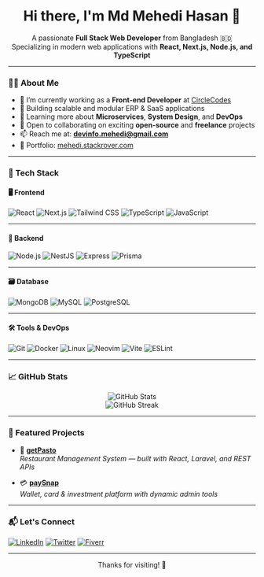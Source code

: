 <h1 align="center">Hi there, I'm Md Mehedi Hasan 👋</h1>

<p align="center">
  A passionate <strong>Full Stack Web Developer</strong> from Bangladesh 🇧🇩 <br/>
  Specializing in modern web applications with <strong>React, Next.js, Node.js, and TypeScript</strong>
</p>

---

### 🧑‍💻 About Me

- 🔭 I’m currently working as a **Front-end Developer** at [CircleCodes](https://circlecodes.com)
- 🚀 Building scalable and modular ERP & SaaS applications
- 🌱 Learning more about **Microservices**, **System Design**, and **DevOps**
- 👯 Open to collaborating on exciting **open-source** and **freelance** projects
- 📫 Reach me at: **devinfo.mehedi@gmail.com**
- 💼 Portfolio: [mehedi.stackrover.com](https://mehedi.stackrover.com)

---

### 🚀 Tech Stack

#### 🖥️ Frontend

![React](https://img.shields.io/badge/REACT-20232A?style=for-the-badge\&logo=react\&logoColor=61DAFB)
![Next.js](https://img.shields.io/badge/NEXT.JS-000000?style=for-the-badge\&logo=next.js)
![Tailwind CSS](https://img.shields.io/badge/TAILWIND_CSS-38B2AC?style=for-the-badge\&logo=tailwind-css\&logoColor=white)
![TypeScript](https://img.shields.io/badge/TYPESCRIPT-3178C6?style=for-the-badge\&logo=typescript\&logoColor=white)
![JavaScript](https://img.shields.io/badge/JAVASCRIPT-F7DF1E?style=for-the-badge\&logo=javascript\&logoColor=black)

---

#### 🧠 Backend

![Node.js](https://img.shields.io/badge/NODE.JS-339933?style=for-the-badge\&logo=node.js\&logoColor=white)
![NestJS](https://img.shields.io/badge/NESTJS-E0234E?style=for-the-badge\&logo=nestjs\&logoColor=white)
![Express](https://img.shields.io/badge/EXPRESS-000000?style=for-the-badge\&logo=express\&logoColor=white)
![Prisma](https://img.shields.io/badge/PRISMA-2D3748?style=for-the-badge\&logo=prisma)

---

#### 🗃️ Database

![MongoDB](https://img.shields.io/badge/MONGODB-47A248?style=for-the-badge\&logo=mongodb\&logoColor=white)
![MySQL](https://img.shields.io/badge/MYSQL-00758F?style=for-the-badge\&logo=mysql\&logoColor=white)
![PostgreSQL](https://img.shields.io/badge/POSTGRESQL-4169E1?style=for-the-badge\&logo=postgresql\&logoColor=white)

---

#### 🛠️ Tools & DevOps

![Git](https://img.shields.io/badge/GIT-F05032?style=for-the-badge\&logo=git\&logoColor=white)
![Docker](https://img.shields.io/badge/DOCKER-2496ED?style=for-the-badge\&logo=docker\&logoColor=white)
![Linux](https://img.shields.io/badge/LINUX-FCC624?style=for-the-badge\&logo=linux\&logoColor=black)
![Neovim](https://img.shields.io/badge/NEOVIM-57A143?style=for-the-badge\&logo=neovim\&logoColor=white)
![Vite](https://img.shields.io/badge/VITE-646CFF?style=for-the-badge\&logo=vite\&logoColor=white)
![ESLint](https://img.shields.io/badge/ESLINT-4B32C3?style=for-the-badge\&logo=eslint\&logoColor=white)


---

### 📈 GitHub Stats

<p align="center">
  <img src="https://github-readme-stats.vercel.app/api?username=stackrover&show_icons=true&theme=radical" alt="GitHub Stats" />
  <br />
  <img src="https://github-readme-streak-stats.herokuapp.com?user=stackrover&theme=radical" alt="GitHub Streak" />
</p>

---

### 📌 Featured Projects

- 🧾 **[getPasto](https://codecanyon.net/item/getpasto-restaurant-management-system/48961483)**  
  *Restaurant Management System — built with React, Laravel, and REST APIs*

- 💳 **[paySnap](https://codecanyon.net/item/paysnap-wallet-system-with-card-investment/50173536)**  
  *Wallet, card & investment platform with dynamic admin tools*

---

### 📬 Let's Connect

[![LinkedIn](https://img.shields.io/badge/-LinkedIn-0077B5?style=flat&logo=linkedin)](https://linkedin.com/in/stackrover)
[![Twitter](https://img.shields.io/badge/-Twitter-1DA1F2?style=flat&logo=twitter)](https://twitter.com/stackrover)
[![Fiverr](https://img.shields.io/badge/-Fiverr-1DBF73?style=flat&logo=fiverr)](https://www.fiverr.com/stackrover)

---

<p align="center">Thanks for visiting! 🚀</p>

